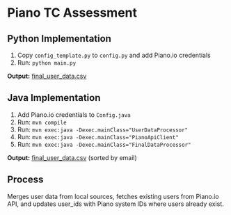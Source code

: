 # Piano TC Assessment

## Python Implementation

1. Copy `config_template.py` to `config.py` and add Piano.io credentials
2. Run: `python main.py`

**Output:** [final_user_data.csv](python/files/final_user_data.csv)

## Java Implementation

1. Add Piano.io credentials to `Config.java`
2. Run: `mvn compile`
3. Run: `mvn exec:java -Dexec.mainClass="UserDataProcessor"`
4. Run: `mvn exec:java -Dexec.mainClass="PianoApiClient"`
5. Run: `mvn exec:java -Dexec.mainClass="FinalDataProcessor"`

**Output:** [final_user_data.csv](java-api/files/final_user_data.csv) (sorted by email)

## Process

Merges user data from local sources, fetches existing users from Piano.io API, and updates user_ids with Piano system IDs where users already exist.
